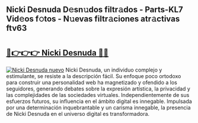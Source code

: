 ## Nicki Desnuda D𝚎sn𝚞dos filtr𝚊dos - Parts-KL7 Vid𝚎os f𝚘tos - N𝚞evas filtr𝚊ciones atr𝚊ctivas ftv63

# <h2><a href="http://mb44a9.tromn.icu/?c=Nicki+Desnuda">🔗👉👉👉 Nicki Desnuda 🔗🔗</a></h2>

[![Nicki Desnuda nuevo](https://i.imgur.com/pEAQMta.gif)](http://mb44a9.tromn.icu/?c=Nicki+Desnuda)
Nicki Desnuda, un individuo complejo y estimulante, se resiste a la descripción fácil. Su enfoque poco ortodoxo para construir una personalidad web ha magnetizado y ofendido a los seguidores, generando debates sobre la expresión artística, la privacidad y las complejidades de las sociedades virtuales. Independientemente de sus esfuerzos futuros, su influencia en el ámbito digital es innegable. Impulsada por una determinación inquebrantable y un carisma innegable, la presencia de Nicki Desnuda en el universo digital es transformadora.
